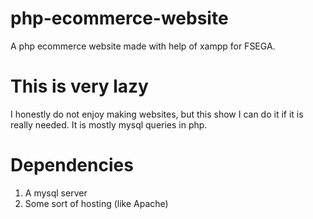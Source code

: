 # php-ecommerce-website

A php ecommerce website made with help of xampp for FSEGA.

# This is very lazy

I honestly do not enjoy making websites, but this show I can do it if it is really needed.
It is mostly mysql queries in php.

# Dependencies

1. A mysql server
2. Some sort of hosting (like Apache)
